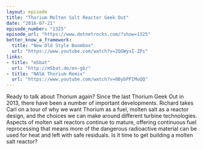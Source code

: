 ```yaml
---
layout: episode
title: "Thorium Molten Salt Reactor Geek Out"
date: "2016-07-21"
episode_number: "1325"
episode_url: "https://www.dotnetrocks.com/?show=1325"
better_know_a_framework:
  title: "New Old Style Boombox"
  url: "https://www.youtube.com/watch?v=2QGWyxI-ZPs"
links:
- title: "m5bat"
  url: "http://m5bat.de/en-gb/"
- title: "NASA Thorium Remix"
  url: "https://www.youtube.com/watch?v=0BybPPIMuQQ"
---
```


Ready to talk about Thorium again? Since the last Thorium Geek Out in 2013, there have been a number of important developments. Richard takes Carl on a tour of why we want Thorium as a fuel, molten salt as a reactor design, and the choices we can make around different turbine technologies. Aspects of molten salt reactors continue to mature, offering continuous fuel reprocessing that means more of the dangerous radioactive material can be used for heat and left with safe residuals. Is it time to get building a molten salt reactor?
